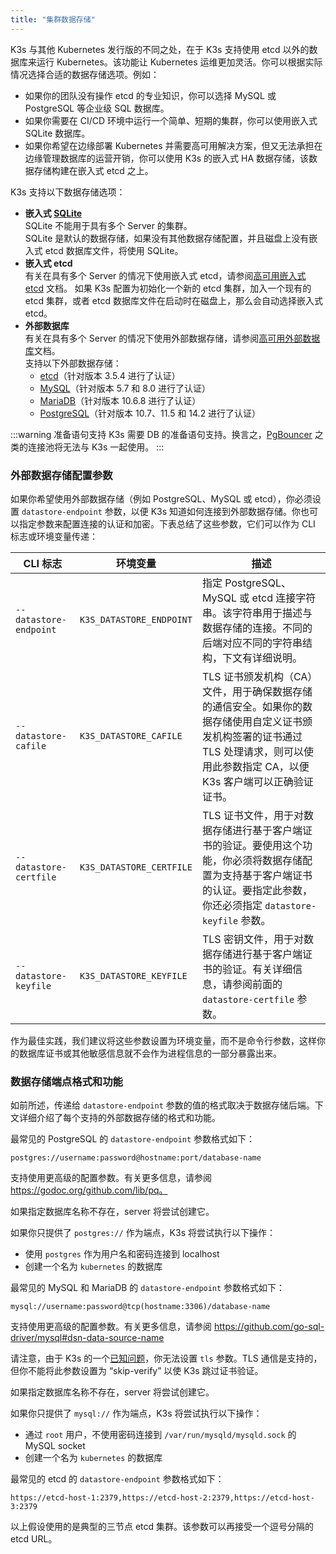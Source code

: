 ```yaml
---
title: "集群数据存储"
---
```



K3s 与其他 Kubernetes 发行版的不同之处，在于 K3s 支持使用 etcd 以外的数据库来运行 Kubernetes。该功能让 Kubernetes 运维更加灵活。你可以根据实际情况选择合适的数据存储选项。例如：

* 如果你的团队没有操作 etcd 的专业知识，你可以选择 MySQL 或 PostgreSQL 等企业级 SQL 数据库。
* 如果你需要在 CI/CD 环境中运行一个简单、短期的集群，你可以使用嵌入式 SQLite 数据库。
* 如果你希望在边缘部署 Kubernetes 并需要高可用解决方案，但又无法承担在边缘管理数据库的运营开销，你可以使用 K3s 的嵌入式 HA 数据存储，该数据存储构建在嵌入式 etcd 之上。

K3s 支持以下数据存储选项：

* **嵌入式 [SQLite](https://www.sqlite.org/index.html)**  
   SQLite 不能用于具有多个 Server 的集群。  
   SQLite 是默认的数据存储，如果没有其他数据存储配置，并且磁盘上没有嵌入式 etcd 数据库文件，将使用 SQLite。
* **嵌入式 etcd**  
   有关在具有多个 Server 的情况下使用嵌入式 etcd，请参阅[高可用嵌入式 etcd](ha-embedded.md) 文档。
   如果 K3s 配置为初始化一个新的 etcd 集群，加入一个现有的 etcd 集群，或者 etcd 数据库文件在启动时在磁盘上，那么会自动选择嵌入式 etcd。
* **外部数据库**  
   有关在具有多个 Server 的情况下使用外部数据存储，请参阅[高可用外部数据库](ha.md)文档。  
   支持以下外部数据存储：
   * [etcd](https://etcd.io/)（针对版本 3.5.4 进行了认证）
   * [MySQL](https://www.mysql.com/)（针对版本 5.7 和 8.0 进行了认证）
   * [MariaDB](https://mariadb.org/)（针对版本 10.6.8 进行了认证）
   * [PostgreSQL](https://www.postgresql.org/)（针对版本 10.7、11.5 和 14.2 进行了认证）

:::warning 准备语句支持
K3s 需要 DB 的准备语句支持。换言之，[PgBouncer](https://www.pgbouncer.org/faq.html#how-to-use-prepared-statements-with-transaction-pooling) 之类的连接池将无法与 K3s 一起使用。
:::

### 外部数据存储配置参数
如果你希望使用外部数据存储（例如 PostgreSQL、MySQL 或 etcd），你必须设置 `datastore-endpoint` 参数，以便 K3s 知道如何连接到外部数据存储。你也可以指定参数来配置连接的认证和加密。下表总结了这些参数，它们可以作为 CLI 标志或环境变量传递：

| CLI 标志 | 环境变量 | 描述 |
|------------|-------------|------------------
| `--datastore-endpoint` | `K3S_DATASTORE_ENDPOINT` | 指定 PostgreSQL、MySQL 或 etcd 连接字符串。该字符串用于描述与数据存储的连接。不同的后端对应不同的字符串结构，下文有详细说明。 |
| `--datastore-cafile` | `K3S_DATASTORE_CAFILE` | TLS 证书颁发机构（CA）文件，用于确保数据存储的通信安全。如果你的数据存储使用自定义证书颁发机构签署的证书通过 TLS 处理请求，则可以使用此参数指定 CA，以便 K3s 客户端可以正确验证证书。 |
| `--datastore-certfile` | `K3S_DATASTORE_CERTFILE` | TLS 证书文件，用于对数据存储进行基于客户端证书的验证。要使用这个功能，你必须将数据存储配置为支持基于客户端证书的认证。要指定此参数，你还必须指定 `datastore-keyfile` 参数。 |
| `--datastore-keyfile` | `K3S_DATASTORE_KEYFILE` | TLS 密钥文件，用于对数据存储进行基于客户端证书的验证。有关详细信息，请参阅前面的 `datastore-certfile` 参数。 |

作为最佳实践，我们建议将这些参数设置为环境变量，而不是命令行参数，这样你的数据库证书或其他敏感信息就不会作为进程信息的一部分暴露出来。

### 数据存储端点格式和功能
如前所述，传递给 `datastore-endpoint` 参数的值的格式取决于数据存储后端。下文详细介绍了每个支持的外部数据存储的格式和功能。

<Tabs>
<TabItem value="PostgreSQL">


最常见的 PostgreSQL 的 `datastore-endpoint` 参数格式如下：

`postgres://username:password@hostname:port/database-name`

支持使用更高级的配置参数。有关更多信息，请参阅 https://godoc.org/github.com/lib/pq。

如果指定数据库名称不存在，server 将尝试创建它。

如果你只提供了 `postgres://` 作为端点，K3s 将尝试执行以下操作：

- 使用 `postgres` 作为用户名和密码连接到 localhost
- 创建一个名为 `kubernetes` 的数据库

</TabItem>
<TabItem value="MySQL / MariaDB">

最常见的 MySQL 和 MariaDB 的 `datastore-endpoint` 参数格式如下：

`mysql://username:password@tcp(hostname:3306)/database-name`

支持使用更高级的配置参数。有关更多信息，请参阅 https://github.com/go-sql-driver/mysql#dsn-data-source-name

请注意，由于 K3s 的一个[已知问题](https://github.com/k3s-io/k3s/issues/1093)，你无法设置 `tls` 参数。TLS 通信是支持的，但你不能将此参数设置为 “skip-verify” 以使 K3s 跳过证书验证。

如果指定数据库名称不存在，server 将尝试创建它。

如果你只提供了 `mysql://` 作为端点，K3s 将尝试执行以下操作：

- 通过 `root` 用户，不使用密码连接到 `/var/run/mysqld/mysqld.sock` 的 MySQL socket
- 创建一个名为 `kubernetes` 的数据库

</TabItem>

<TabItem value="etcd">

最常见的 etcd 的 `datastore-endpoint` 参数格式如下：

`https://etcd-host-1:2379,https://etcd-host-2:2379,https://etcd-host-3:2379`

以上假设使用的是典型的三节点 etcd 集群。该参数可以再接受一个逗号分隔的 etcd URL。

</TabItem>
</Tabs>
